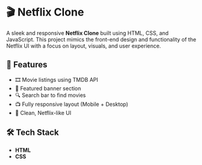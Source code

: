 # 🎬 Netflix Clone

A sleek and responsive **Netflix Clone** built using HTML, CSS, and JavaScript. This project mimics the front-end design and functionality of the Netflix UI with a focus on layout, visuals, and user experience.

## 🚀 Features

- 🎞️ Movie listings using TMDB API
- 🎥 Featured banner section
- 🔍 Search bar to find movies
- 📺 Fully responsive layout (Mobile + Desktop)
- 🧼 Clean, Netflix-like UI

## 🛠️ Tech Stack

- **HTML**
- **CSS**
